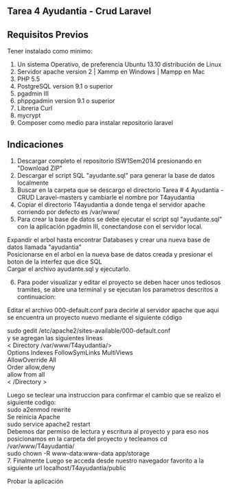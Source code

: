 ## Tarea 4 Ayudantia - Crud Laravel ##

## Requisitos Previos ##

Tener instalado como minimo:

1. Un sistema Operativo, de preferencia Ubuntu 13.10 distribución de Linux
2. Servidor apache version 2 | Xammp en Windows | Mampp en Mac
2. PHP 5.5
3. PostgreSQL version 9.1 o superior
4. pgadmin III
5. phppgadmin version 9.1 o superior
6. Libreria Curl
7. mycrypt
8. Composer como medio para instalar repositorio laravel

## Indicaciones ##

1. Descargar completo el repositorio ISW1Sem2014 presionando en "Download ZIP"
2. Descargar el script SQL "ayudante.sql" para generar la base de datos localmente
3. Buscar en la carpeta que se descargo el directorio Tarea # 4 Ayudantia - CRUD Laravel-masters y cambiarle el nombre por T4ayudantia
4. Copiar el directorio T4ayudantia a donde tenga el servidor apache corriendo por defecto es /var/www/ 
5. Para crear la base de datos se debe ejecutar el script sql "ayudante.sql" con la aplicación pgadmin III, conectandose con el servidor local.

Expandir el arbol hasta encontrar Databases y crear una nueva base de datos llamada "ayudantia"<br>
Posicionarse en el arbol en la nueva base de datos creada y presionar el boton de la interfez que dice SQL<br>
Cargar el archivo ayudante.sql y ejecutarlo.<br>

6. Para poder visualizar y editar el proyecto se deben hacer unos tediosos tramites, se abre una terminal y se ejecutan los parametros descritos a continuacion:


Editar el archivo 000-default.conf para decirle al servidor apache que aqui se encuentra un proyecto nuevo mediante el siguiente código<br>

sudo gedit /etc/apache2/sites-available/000-default.conf
<br>
y se agregan las siguientes lineas
<br>
< Directory /var/www/T4ayudantia/><br>
Options Indexes FollowSymLinks MultiViews<br>
AllowOverride All<br>
Order allow,deny<br>
allow from all<br>
< /Directory ><br>

Luego se teclear una instruccion para confirmar el cambio que se realizo el siguiente codigo:<br>
sudo a2enmod rewrite
<br>
Se reinicia Apache<br>
sudo service apache2 restart
<br>
Debemos dar permiso de lectura y escritura al proyecto y para eso nos posicionamos en la carpeta del proyecto y tecleamos
cd  /var/www/T4ayudantia/<br>
sudo chown -R www-data:www-data app/storage
<br>
7. Finalmente Luego se acceda desde nuestro navegador favorito a la siguiente url
localhost/T4ayudantia/public

Probar la aplicación
